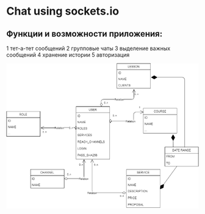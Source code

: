 ﻿# Chat using sockets.io

## Функции и возможности приложения:
1 тет-а-тет сообщений
2 групповые чаты
3 выделение важных сообщений
4 хранение истории
5 авторизация

![UML](https://github.com/AlexTheKing/ClubAccountingSystem/blob/master/UML%20SPA.png "UML")
